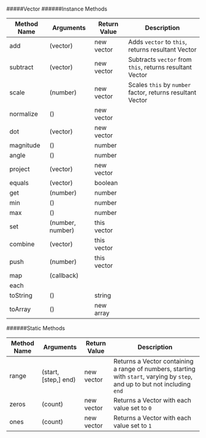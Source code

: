 #####Vector
######Instance Methods

Method Name           | Arguments                 | Return Value            | Description
----------------------|---------------------------|-------------------------|------------
add                   | (vector)                  | new vector              | Adds `vector` to `this`, returns resultant Vector
subtract              | (vector)                  | new vector              | Subtracts `vector` from `this`, returns resultant Vector
scale                 | (number)                  | new vector              | Scales `this` by `number` factor, returns resultant Vector
normalize             | ()                        | new vector              |
dot                   | (vector)                  | new vector              |
magnitude             | ()                        | number                  |
angle                 | ()                        | number                  |
project               | (vector)                  | new vector              |
equals                | (vector)                  | boolean                 |
get                   | (number)                  | number                  |
min                   | ()                        | number                  |
max                   | ()                        | number                  |
set                   | (number, number)          | this vector             |
combine               | (vector)                  | this vector             |
push                  | (number)                  | this vector             |
map                   | (callback)                |                         |
each                  |                           |                         |
toString              | ()                        | string                  |
toArray               | ()                        | new array               |

######Static Methods

Method Name           | Arguments                 | Return Value            | Description
----------------------|---------------------------|-------------------------|-------------
range                 | (start, [step,]  end)     | new vector              | Returns a Vector containing a range of numbers, starting with `start`, varying by `step`, and up to but not including `end`
zeros                 | (count)                   | new vector              | Returns a Vector with each value set to `0`
ones                  | (count)                   | new vector              | Returns a Vector with each value set to `1`
